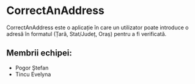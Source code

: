 # CorrectAnAddress

CorrectAnAddress este o aplicație în care un utilizator poate introduce o adresă în formatul (Țară, Stat/Județ, Oraș) pentru a fi verificată.

## Membrii echipei:
* Pogor Ștefan
* Tincu Evelyna